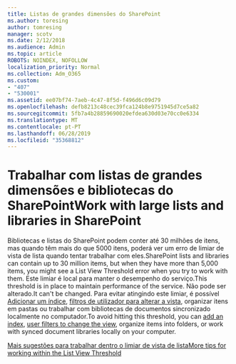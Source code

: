```yaml
---
title: Listas de grandes dimensões do SharePoint
ms.author: toresing
author: tomresing
manager: scotv
ms.date: 2/12/2018
ms.audience: Admin
ms.topic: article
ROBOTS: NOINDEX, NOFOLLOW
localization_priority: Normal
ms.collection: Adm_O365
ms.custom:
- "407"
- "530001"
ms.assetid: ee07bf74-7aeb-4c47-8f5d-f496d6c09d79
ms.openlocfilehash: defb8213c48cec39fca124b8e9751945d7ce5a82
ms.sourcegitcommit: 5fb7a4b28859690020efdea630d03e70cc0e6334
ms.translationtype: MT
ms.contentlocale: pt-PT
ms.lasthandoff: 06/28/2019
ms.locfileid: "35368812"
---
```

# <a name="work-with-large-lists-and-libraries-in-sharepoint"></a><span data-ttu-id="d2cf8-102">Trabalhar com listas de grandes dimensões e bibliotecas do SharePoint</span><span class="sxs-lookup"><span data-stu-id="d2cf8-102">Work with large lists and libraries in SharePoint</span></span>

<span data-ttu-id="d2cf8-103">Bibliotecas e listas do SharePoint podem conter até 30 milhões de itens, mas quando têm mais do que 5000 itens, poderá ver um erro de limiar de vista de lista quando tentar trabalhar com eles.</span><span class="sxs-lookup"><span data-stu-id="d2cf8-103">SharePoint lists and libraries can contain up to 30 million items, but when they have more than 5,000 items, you might see a List View Threshold error when you try to work with them.</span></span> <span data-ttu-id="d2cf8-104">Este limiar é local para manter o desempenho do serviço.</span><span class="sxs-lookup"><span data-stu-id="d2cf8-104">This threshold is in place to maintain performance of the service.</span></span> <span data-ttu-id="d2cf8-105">Não pode ser alterado.</span><span class="sxs-lookup"><span data-stu-id="d2cf8-105">It can't be changed.</span></span> <span data-ttu-id="d2cf8-106">Para evitar atingindo este limiar, é possível [Adicionar um índice](https://go.microsoft.com/fwlink/?linkid=867784), [filtros de utilizador para alterar a vista](https://go.microsoft.com/fwlink/?linkid=867786), organizar itens em pastas ou trabalhar com bibliotecas de documentos sincronizado localmente no computador.</span><span class="sxs-lookup"><span data-stu-id="d2cf8-106">To avoid hitting this threshold, you can [add an index](https://go.microsoft.com/fwlink/?linkid=867784), [user filters to change the view](https://go.microsoft.com/fwlink/?linkid=867786), organize items into folders, or work with synced document libraries locally on your computer.</span></span>
  
[<span data-ttu-id="d2cf8-107">Mais sugestões para trabalhar dentro o limiar de vista de lista</span><span class="sxs-lookup"><span data-stu-id="d2cf8-107">More tips for working within the List View Threshold</span></span>](https://go.microsoft.com/fwlink/?linkid=867787)
  